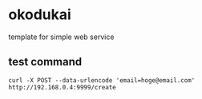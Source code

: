 # okodukai

template for simple web service

## test command

`curl -X POST --data-urlencode 'email=hoge@email.com' http://192.168.0.4:9999/create`
